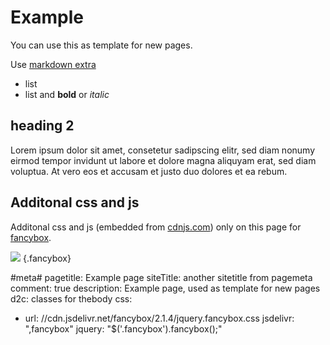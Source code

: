# Example

You can use this as template for new pages.

Use [markdown extra](http://michelf.ca/projects/php-markdown/extra/)

* list
* list and **bold** or *italic*

## heading 2

Lorem ipsum dolor sit amet, consetetur sadipscing elitr, sed diam nonumy eirmod tempor invidunt ut labore et dolore magna aliquyam erat, sed diam voluptua. At vero eos et accusam et justo duo dolores et ea rebum.

## Additonal css and js

Additonal css and js (embedded from [cdnjs.com](http://cdnjs.com)) only on this page for [fancybox](http://fancyapps.com/fancybox/).


[![](http://farm4.staticflickr.com/3419/3378131129_bb2123e148_q.jpg)](http://farm4.staticflickr.com/3419/3378131129_bb2123e148.jpg) {.fancybox}

#meta#
pagetitle: Example page
siteTitle: another sitetitle from pagemeta
comment: true
description: Example page, used as template for new pages
d2c: classes for thebody
css:
  - url: //cdn.jsdelivr.net/fancybox/2.1.4/jquery.fancybox.css
jsdelivr: ",fancybox"
jquery: "$('.fancybox').fancybox();"

